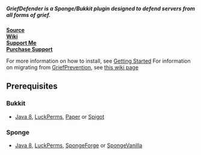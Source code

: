 ##### *GriefDefender* is a Sponge/Bukkit plugin designed to defend servers from all forms of grief.


[**Source**](https://github.com/bloodmc/GriefDefender)  
[**Wiki**](https://github.com/bloodmc/GriefDefender/wiki)  
[**Support Me**](https://www.patreon.com/bloodmc)  
[**Purchase Support**](https://www.spigotmc.org/resources/griefdefender.68900/)  

For more information on how to install, see [Getting Started](https://github.com/bloodmc/GriefDefender/wiki/Getting-Started)
For information on migrating from [GriefPrevention](https://github.com/MinecraftPortCentral/GriefPrevention), see [this wiki page](https://github.com/bloodmc/GriefDefender/wiki/GriefPrevention)  

## Prerequisites
### Bukkit
* [Java 8], [LuckPerms], [Paper] or [Spigot]

### Sponge
* [Java 8], [LuckPerms], [SpongeForge] or [SpongeVanilla]


[Forge]: http://files.minecraftforge.net
[Java 8]: http://java.oracle.com
[LuckPerms]: https://github.com/lucko/LuckPerms
[Paper]: https://github.com/PaperMC/Paper.git
[Source]: https://github.com/bloodmc/GriefDefender
[Spigot]: https://www.spigotmc.org/wiki/buildtools/
[SpongeForge]: https://www.spongepowered.org/downloads/spongeforge
[SpongeVanilla]: https://www.spongepowered.org/downloads/spongevanilla
